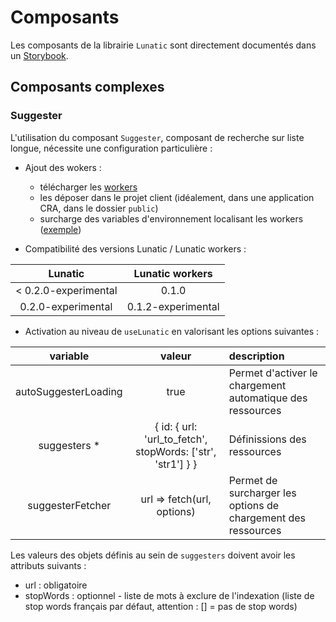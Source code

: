 # Composants

Les composants de la librairie `Lunatic` sont directement documentés dans un [Storybook](https://inseefr.github.io/Lunatic/storybook).

## Composants complexes

### Suggester

L'utilisation du composant `Suggester`, composant de recherche sur liste longue, nécessite une configuration particulière :

- Ajout des wokers :

  - télécharger les [workers](https://github.com/InseeFr/Lunatic/tree/master/public/workers)
  - les déposer dans le projet client (idéalement, dans une application CRA, dans le dossier `public`)
  - surcharge des variables d'environnement localisant les workers ([exemple](https://github.com/InseeFr/Lunatic/blob/master/example/orchestrator/.env))

- Compatibilité des versions Lunatic / Lunatic workers :

|       Lunatic        |  Lunatic workers   |
| :------------------: | :----------------: |
| < 0.2.0-experimental |       0.1.0        |
|  0.2.0-experimental  | 0.1.2-experimental |

- Activation au niveau de `useLunatic` en valorisant les options suivantes :

|       variable       |                           valeur                            | description                                                   |
| :------------------: | :---------------------------------------------------------: | :------------------------------------------------------------ |
| autoSuggesterLoading |                            true                             | Permet d'activer le chargement automatique des ressources     |
|    suggesters \*     | { id: { url: 'url_to_fetch', stopWords: ['str', 'str1'] } } | Définissions des ressources                                   |
|   suggesterFetcher   |                 url => fetch(url, options)                  | Permet de surcharger les options de chargement des ressources |

Les valeurs des objets définis au sein de `suggesters` doivent avoir les attributs suivants :

- url : obligatoire
- stopWords : optionnel - liste de mots à exclure de l'indexation (liste de stop words français par défaut, attention : [] = pas de stop words)
